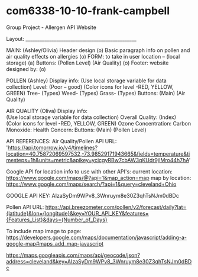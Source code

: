 # com6338-10-10-frank-campbell
Group Project - Allergen API Website

Layout: _______________________________________________

MAIN: (Ashley/Olivia)
	Header design (o)
	Basic paragraph info on pollen and air quality effects on allergies (o)
	FORM: to take in user location – (local storage) (a)
	Buttons: (Pollen Level) (Air Quality) (o)
	Footer: website designed by: (o)


POLLEN (Ashley) 
	Display info:
	(Use local storage variable for data collection)
		Level: (Poor – good)
		(Color icons for level -RED, YELLOW, GREEN)
		Tree- (Types)
		Weed- (Types)
		Grass- (Types)
	Buttons: (Main) (Air Quality) 


AIR QUALITY (Oliva)
	Display info:	
	(Use local storage variable for data collection)
		Overall Quality: (Index)
		(Color icons for level -RED, YELLOW, GREEN)
		Ozone Concentration: 
		Carbon Monoxide: 
		Health Concern:
	Buttons: (Main) (Pollen Level) 


API REFERENCES: 
Air Quality/Pollen API URL: 'https://api.tomorrow.io/v4/timelines?location=40.75872069597532,-73.98529171943665&fields=temperature&timesteps=1h&units=metric&apikey=ycicgyRBw7cbAW3qKUdr9jIMro44h7hA' 

Google API for location info to use with other API's: 
current location: https://www.google.com/maps/@?api=1&map_action=map
map by location: https://www.google.com/maps/search/?api=1&query=cleveland+Ohio 

GOOGLE API KEY: AIzaSyDm9WPv8_3Wnruym8e30Z3qhTsNJm0dBDc

Pollen API URL: https://api.breezometer.com/pollen/v2/forecast/daily?lat={latitude}&lon={longitude}&key=YOUR_API_KEY&features={Features_List}&days={Number_of_Days}

To include map image to page: https://developers.google.com/maps/documentation/javascript/adding-a-google-map#maps_add_map-javascript 

https://maps.googleapis.com/maps/api/geocode/json?address=cleveland&key=AIzaSyDm9WPv8_3Wnruym8e30Z3qhTsNJm0dBDc